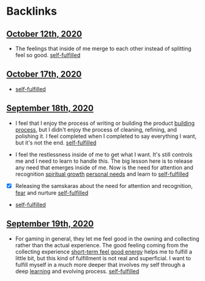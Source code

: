 
# Backlinks
## [October 12th, 2020](<October 12th, 2020.md>)
- The feelings that inside of me merge to each other instead of splitting feel so good. [self-fulfilled](<self-fulfilled.md>)

## [October 17th, 2020](<October 17th, 2020.md>)
- [self-fulfilled](<self-fulfilled.md>)

## [September 18th, 2020](<September 18th, 2020.md>)
- I feel that I enjoy the process of writing or building the product [building process](<building process.md>), but I didn't enjoy the process of cleaning, refining, and polishing it. I feel completed when I completed to say everything I want, but it's not the end. [self-fulfilled](<self-fulfilled.md>)

- I feel the restlessness inside of me to get what I want. It's still controls me and I need to learn to handle this. The big lesson here is to release any need that emerges inside of me. Now is the need for attention and recognition [spiritual growth](<spiritual growth.md>) [personal needs](<personal needs.md>) and learn to [self-fulfilled](<self-fulfilled.md>)

- [x] Releasing the samskaras about the need for attention and recognition, [fear](<fear.md>) and nurture [self-fulfilled](<self-fulfilled.md>)

- [self-fulfilled](<self-fulfilled.md>)

## [September 19th, 2020](<September 19th, 2020.md>)
- For gaming in general, they let me feel good in the owning and collecting rather than the actual experience. The good feeling coming from the collecting experience [short-term feel good energy](<short-term feel good energy.md>) helps me to fulfill a little bit, but this kind of fulfillment is not real and superficial. I want to fulfill myself in a much more deeper that involves my self through a deep [learning](<learning.md>) and evolving process. [self-fulfilled](<self-fulfilled.md>)


